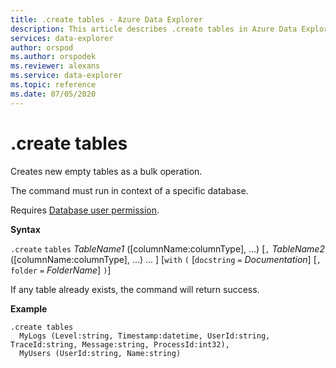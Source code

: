 ```yaml
---
title: .create tables - Azure Data Explorer
description: This article describes .create tables in Azure Data Explorer.
services: data-explorer
author: orspod
ms.author: orspodek
ms.reviewer: alexans
ms.service: data-explorer
ms.topic: reference
ms.date: 07/05/2020
---
```

# .create tables

Creates new empty tables as a bulk operation.

The command must run in context of a specific database.

Requires [Database user permission](../management/access-control/role-based-authorization.md).

**Syntax**

`.create` `tables` *TableName1* ([columnName:columnType], ...) [`,` *TableName2* ([columnName:columnType], ...) ... ] [`with` `(` [`docstring` `=` *Documentation*] [`,` `folder` `=` *FolderName*] `)`]

If any table already exists, the command will return success.
 
**Example** 

```kusto
.create tables 
  MyLogs (Level:string, Timestamp:datetime, UserId:string, TraceId:string, Message:string, ProcessId:int32),
  MyUsers (UserId:string, Name:string)
```
